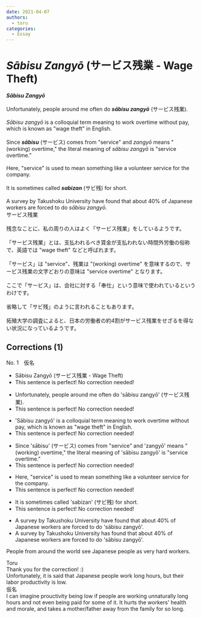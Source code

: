 ```yaml
---
date: 2021-04-07
authors:
  - toru
categories:
  - Essay
---
```


<h1 id="subject_show"><strong><em>Sābisu Zangyō</strong></em> (サービス残業 - Wage Theft)</h1>
<div class="date" hidden>Apr 7, 2021 21:05</div>
<div id="post"><div id="body_show_ori">
<strong><em>Sābisu Zangyō</strong></em><br/><br/>Unfortunately, people around me often do <strong><em>sābisu zangyō</em></strong> (サービス残業).<br/><br/><em>Sābisu zangyō</em> is a colloquial term meaning to work overtime without pay, which is known as "wage theft" in English.<br/><br/>Since <strong><em>sābisu</em></strong> (サービス) comes from "service" and <em>zangyō</em> means "(working) overtime," the literal meaning of <em>sābisu zangyō</em> is "service overtime."<br/><br/>Here, "service" is used to mean something like a volunteer service for the company.<br/><br/>It is sometimes called <strong><em>sabizan</em></strong> (サビ残) for short.<br/><br/>A survey by Takushoku University have found that about 40% of Japanese workers are forced to do <em>sābisu zangyō</em>.
</div></div>

<!-- more -->

<div id="post_ja"><div id="body_show_mo">
サービス残業<br/><br/>残念なことに、私の周りの人はよく「サービス残業」をしているようです。<br/><br/>「サービス残業」とは、支払われるべき賃金が支払われない時間外労働の俗称で、英語では "wage theft" などと呼ばれます。<br/><br/>「サービス」は "service"、残業は "(working) overtime" を意味するので、サービス残業の文字どおりの意味は "service overtime" となります。<br/><br/>ここで「サービス」は、会社に対する「奉仕」という意味で使われているというわけです。<br/><br/>省略して「サビ残」のように言われることもあります。<br/><br/>拓殖大学の調査によると、日本の労働者の約4割がサービス残業をせざるを得ない状況になっているようです。
</div></div>

## Corrections (1)
<div id="block"><div class="first_name"> No. 1　<span class="just_name">仮名</span></div><div id="block2">
<ul class="correction_field">
<li class="incorrect">Sābisu Zangyō (サービス残業 - Wage Theft)</li>
<li class="corrected perfect">This sentence is perfect! No correction needed!</li>
</ul>
<ul class="correction_field">
<li class="incorrect">Unfortunately, people around me often do 'sābisu zangyō' (サービス残業).</li>
<li class="corrected perfect">This sentence is perfect! No correction needed!</li>
</ul>
<ul class="correction_field">
<li class="incorrect">'Sābisu zangyō' is a colloquial term meaning to work overtime without pay, which is known as "wage theft" in English.</li>
<li class="corrected perfect">This sentence is perfect! No correction needed!</li>
</ul>
<ul class="correction_field">
<li class="incorrect">Since 'sābisu' (サービス) comes from "service" and 'zangyō' means "(working) overtime," the literal meaning of 'sābisu zangyō' is "service overtime."</li>
<li class="corrected perfect">This sentence is perfect! No correction needed!</li>
</ul>
<ul class="correction_field">
<li class="incorrect">Here, "service" is used to mean something like a volunteer service for the company.</li>
<li class="corrected perfect">This sentence is perfect! No correction needed!</li>
</ul>
<ul class="correction_field">
<li class="incorrect">It is sometimes called 'sabizan' (サビ残) for short.</li>
<li class="corrected perfect">This sentence is perfect! No correction needed!</li>
</ul>
<ul class="correction_field">
<li class="incorrect">A survey by Takushoku University have found that about 40% of Japanese workers are forced to do 'sābisu zangyō'.</li>
<li class="corrected correct">
A survey by Takushoku University <span class="f_blue">has</span> found that about 40% of Japanese workers are forced to do 'sābisu zangyō'.
</li>
</ul>
<p class="comment_small">
 People from around the world see Japanese people as very hard workers.
</p>

</div><div class="name"><span class="just_name">Toru</span><br>
Thank you for the correction! :)<br/>Unfortunately, it is said that Japanese people work long hours, but their labor productivity is low.
</div>
<div class="name"><span class="just_name">仮名</span><br>
I can imagine prouctivity being low if people are working unnaturally long hours and not even being paid for some of it. It hurts the workers' health and morale, and takes a mother/father away from the family for so long.
</div>
</div>
